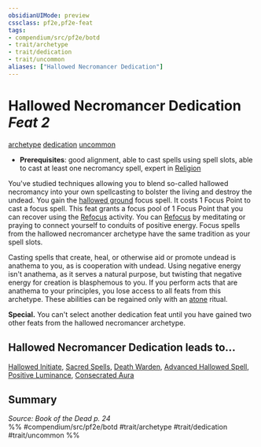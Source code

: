 ```yaml
---
obsidianUIMode: preview
cssclass: pf2e,pf2e-feat
tags:
- compendium/src/pf2e/botd
- trait/archetype
- trait/dedication
- trait/uncommon
aliases: ["Hallowed Necromancer Dedication"]
---
```

# Hallowed Necromancer Dedication  *Feat 2*  
[archetype](../../Rules/traits/archetype.md)  [dedication](../../Rules/traits/dedication.md)  [uncommon](../../Rules/traits/uncommon.md)  

- **Prerequisites**: good alignment, able to cast spells using spell slots, able to cast at least one necromancy spell, expert in [Religion](../skills.md#Religion)

You've studied techniques allowing you to blend so-called hallowed necromancy into your own spellcasting to bolster the living and destroy the undead. You gain the [hallowed ground](../spells/hallowed-ground-botd.md) focus spell. It costs 1 Focus Point to cast a focus spell. This feat grants a focus pool of 1 Focus Point that you can recover using the [Refocus](../../Rules/actions/refocus.md) activity. You can [Refocus](../../Rules/actions/refocus.md) by meditating or praying to connect yourself to conduits of positive energy. Focus spells from the hallowed necromancer archetype have the same tradition as your spell slots.

Casting spells that create, heal, or otherwise aid or promote undead is anathema to you, as is cooperation with undead. Using negative energy isn't anathema, as it serves a natural purpose, but twisting that negative energy for creation is blasphemous to you. If you perform acts that are anathema to your principles, you lose access to all feats from this archetype. These abilities can be regained only with an [atone](../spells/rituals/atone.md) ritual.

**Special.** You can't select another dedication feat until you have gained two other feats from the hallowed necromancer archetype.

## Hallowed Necromancer Dedication leads to...

[Hallowed Initiate](hallowed-initiate-botd.md), [Sacred Spells](sacred-spells-botd.md), [Death Warden](death-warden-botd.md), [Advanced Hallowed Spell](advanced-hallowed-spell-botd.md), [Positive Luminance](positive-luminance-botd.md), [Consecrated Aura](consecrated-aura-botd.md)

## Summary

*Source: Book of the Dead p. 24*  
%% #compendium/src/pf2e/botd #trait/archetype #trait/dedication #trait/uncommon %%